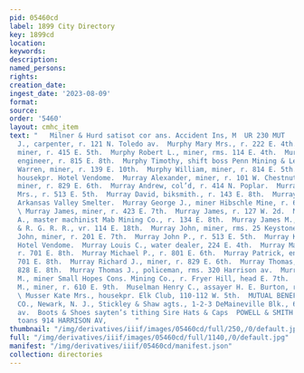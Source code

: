```yaml
---
pid: 05460cd
label: 1899 City Directory
key: 1899cd
location: 
keywords: 
description: 
named_persons: 
rights: 
creation_date: 
ingest_date: '2023-08-09'
format: 
source: 
order: '5460'
layout: cmhc_item
text: "   Milner & Hurd satisot cor ans. Accident Ins, M  UR 230 MUT     Murphy Lawrence
  J., carpenter, r. 121 N. Toledo av.  Murphy Mary Mrs., r. 222 E. 4th.  Murphy Patrick,
  miner, r. 415 E. 5th.  Murphy Robert L., miner, rms. 114 E. 4th.  Murphy Thomas,
  engineer, r. 815 E. 8th.  Murphy Timothy, shift boss Penn Mining & Leasing Co.  Murphy
  Warren, miner, r. 139 E. 10th.  Murphy William, miner, r. 814 E. 5th.  Murray Agnes,
  housekpr. Hotel Vendome.  Murray Alexander, miner, r. 101 W. Chestnut.  Murray Andrew,
  miner, r. 829 E. 6th.  Murray Andrew, col’d, r. 414 N. Poplar.  Murray Annie M.
  Mrs., r. 513 E. 5th.  Murray David, biksmith., r. 143 E. 8th.  Murray Fred, wks.
  Arkansas Valley Smelter.  Murray George J., miner Hibschle Mine, r. 629 E. 4th.
  \ Murray James, miner, r. 423 E. 7th.  Murray James, r. 127 W. 2d.  Murray James
  A., master machinist Mab Mining Co., r. 134 E. 8th.  Murray James M., brakeman D.
  & R. G. R. R., vr. 114 E. 18th.  Murray John, miner, rms. 25 Keystone Blk.  Murray
  John, miner, r. 201 E. 7th.  Murray John P., r. 513 E. 5th.  Murray Kate Miss, wks.
  Hotel Vendome.  Murray Louis C., water dealer, 224 E. 4th.  Murray Margaret J. Mrs.,
  r. 701 E. 8th.  Murray Michael P., r. 801 E. 6th.  Murray Patrick, engineer, r.
  701 E. 8th.  Murray Richard J., miner, r. 829 E. 6th.  Murray Thomas, miner, r.
  828 E. 8th.  Murray Thomas J., policeman, rms. 320 Harrison av.  Murrill Charles
  M., miner Small Hopes Cons. Mining Co., r. Fryer Hill, head E. 7th.  Muselman George
  M., miner, r. 610 E. 9th.  Muselman Henry C., assayer H. E. Burton, r. 610 E. 9th.
  \ Musser Kate Mrs., housekpr. Elk Club, 110-112 W. 5th.  MUTUAL BENEFIT LIFE INSURANCE
  CO., Newark, N. J., Stickley & Shaw agts., 1-2-3 DeMaineville Blk., 600 Harrison
  av.  Boots & Shoes sayten’s tithing Sire Hats & Caps  POWELL & SMITH rett'tsrate:
  toans 914 HARRISON AV,       "
thumbnail: "/img/derivatives/iiif/images/05460cd/full/250,/0/default.jpg"
full: "/img/derivatives/iiif/images/05460cd/full/1140,/0/default.jpg"
manifest: "/img/derivatives/iiif/05460cd/manifest.json"
collection: directories
---
```

